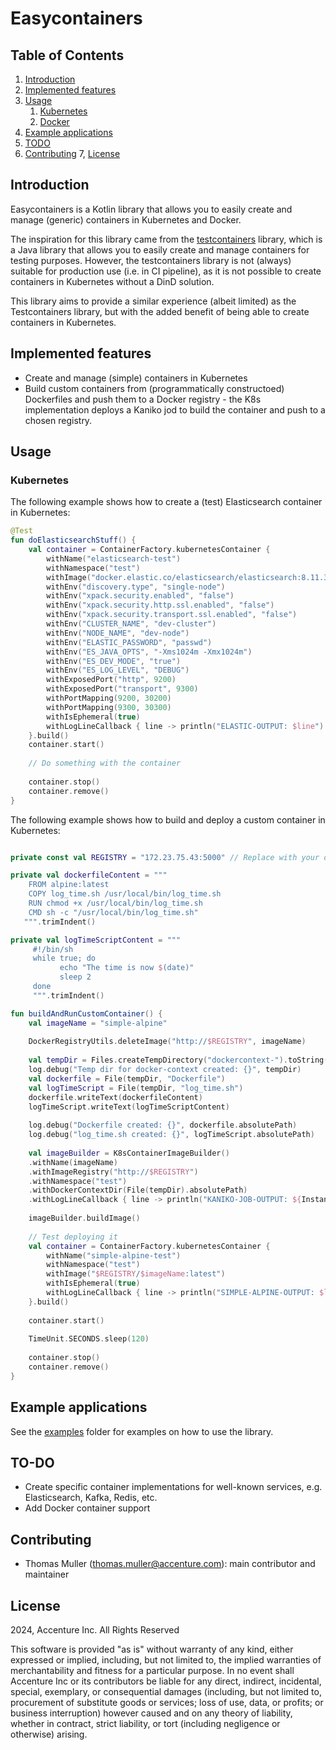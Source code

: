 # Easycontainers

## Table of Contents

1. [Introduction](#Introduction)
2. [Implemented features](#Implemented-features)
3. [Usage](#Usage)
    1. [Kubernetes](#Kubernetes)
    2. [Docker](#Docker)
4. [Example applications](#Example-applications)
5. [TODO](#TO-DO)
6. [Contributing](#contributing)
7, [License](#license)

## Introduction
 
Easycontainers is a Kotlin library that allows you to easily create and manage (generic) containers in Kubernetes and Docker. 

The inspiration for this library came from the [testcontainers](https://www.testcontainers.org/) library, which is a Java library that allows you to easily create and manage containers for testing purposes. However, the testcontainers library is not (always) suitable for production use (i.e. in CI pipeline), as it is not possible to create containers in Kubernetes without a DinD solution. 

This library aims to provide a similar experience (albeit limited) as the Testcontainers library, but with the added benefit of being able to create containers in Kubernetes.

## Implemented features
* Create and manage (simple) containers in Kubernetes
* Build custom containers from (programmatically constructoed) Dockerfiles and push them to a Docker registry - the K8s implementation deploys a Kaniko jod to build the container and push to a chosen registry.

## Usage

### Kubernetes

The following example shows how to create a (test) Elasticsearch container in Kubernetes:

```kotlin
@Test
fun doElasticsearchStuff() {
    val container = ContainerFactory.kubernetesContainer {       
        withName("elasticsearch-test")
        withNamespace("test")
        withImage("docker.elastic.co/elasticsearch/elasticsearch:8.11.3")
        withEnv("discovery.type", "single-node")
        withEnv("xpack.security.enabled", "false")
        withEnv("xpack.security.http.ssl.enabled", "false")
        withEnv("xpack.security.transport.ssl.enabled", "false")
        withEnv("CLUSTER_NAME", "dev-cluster")
        withEnv("NODE_NAME", "dev-node")
        withEnv("ELASTIC_PASSWORD", "passwd")
        withEnv("ES_JAVA_OPTS", "-Xms1024m -Xmx1024m")
        withEnv("ES_DEV_MODE", "true")
        withEnv("ES_LOG_LEVEL", "DEBUG")
        withExposedPort("http", 9200)
        withExposedPort("transport", 9300)
        withPortMapping(9200, 30200)
        withPortMapping(9300, 30300)
        withIsEphemeral(true)
        withLogLineCallback { line -> println("ELASTIC-OUTPUT: $line") }
    }.build()
    container.start()
   
    // Do something with the container
   
    container.stop()
    container.remove()
}
```

The following example shows how to build and deploy a custom container in Kubernetes:

```kotlin

private const val REGISTRY = "172.23.75.43:5000" // Replace with your own registry

private val dockerfileContent = """       
    FROM alpine:latest     
    COPY log_time.sh /usr/local/bin/log_time.sh     
    RUN chmod +x /usr/local/bin/log_time.sh
    CMD sh -c "/usr/local/bin/log_time.sh"
   """.trimIndent()

private val logTimeScriptContent = """
     #!/bin/sh
     while true; do
           echo "The time is now $(date)"
           sleep 2
     done
     """.trimIndent()

fun buildAndRunCustomContainer() {
    val imageName = "simple-alpine"
    
    DockerRegistryUtils.deleteImage("http://$REGISTRY", imageName)
    
    val tempDir = Files.createTempDirectory("dockercontext-").toString()
    log.debug("Temp dir for docker-context created: {}", tempDir)
    val dockerfile = File(tempDir, "Dockerfile")
    val logTimeScript = File(tempDir, "log_time.sh")
    dockerfile.writeText(dockerfileContent)
    logTimeScript.writeText(logTimeScriptContent)
    
    log.debug("Dockerfile created: {}", dockerfile.absolutePath)
    log.debug("log_time.sh created: {}", logTimeScript.absolutePath)
    
    val imageBuilder = K8sContainerImageBuilder()
    .withName(imageName)
    .withImageRegistry("http://$REGISTRY")
    .withNamespace("test")
    .withDockerContextDir(File(tempDir).absolutePath)
    .withLogLineCallback { line -> println("KANIKO-JOB-OUTPUT: ${Instant.now()} $line") }
    
    imageBuilder.buildImage()
    
    // Test deploying it
    val container = ContainerFactory.kubernetesContainer {
        withName("simple-alpine-test")
        withNamespace("test")
        withImage("$REGISTRY/$imageName:latest")
        withIsEphemeral(true)
        withLogLineCallback { line -> println("SIMPLE-ALPINE-OUTPUT: $line") }
    }.build()
    
    container.start()
    
    TimeUnit.SECONDS.sleep(120)
    
    container.stop()
    container.remove()
}
   ```

## Example applications
See the [examples](examples) folder for examples on how to use the library.

## TO-DO
* Create specific container implementations for well-known services, e.g. Elasticsearch, Kafka, Redis, etc.
* Add Docker container support


## Contributing
- Thomas Muller (thomas.muller@accenture.com): main contributor and maintainer

## License
2024, Accenture Inc. All Rights Reserved

This software is provided "as is" without warranty of any kind, either expressed or implied, including, but not limited to, the implied warranties of merchantability and fitness for a particular purpose. In no event shall Accenture Inc or its contributors be liable for any direct, indirect, incidental, special, exemplary, or consequential damages (including, but not limited to, procurement of substitute goods or services; loss of use, data, or profits; or business interruption) however caused and on any theory of liability, whether in contract, strict liability, or tort (including negligence or otherwise) arising.